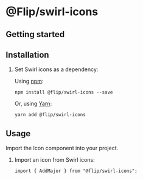 # @Flip/swirl-icons

## Getting started

## Installation

1. Set Swirl icons as a dependency:

   Using [npm](https://www.npmjs.com/):

   ```
   npm install @flip/swirl-icons --save
   ```

   Or, using [Yarn](https://yarnpkg.com/en/):

   ```
   yarn add @flip/swirl-icons
   ```

## Usage

Import the Icon component into your project.

1. Import an icon from Swirl icons:

   ```tsx
   import { AddMajor } from "@flip/swirl-icons";
   ```
